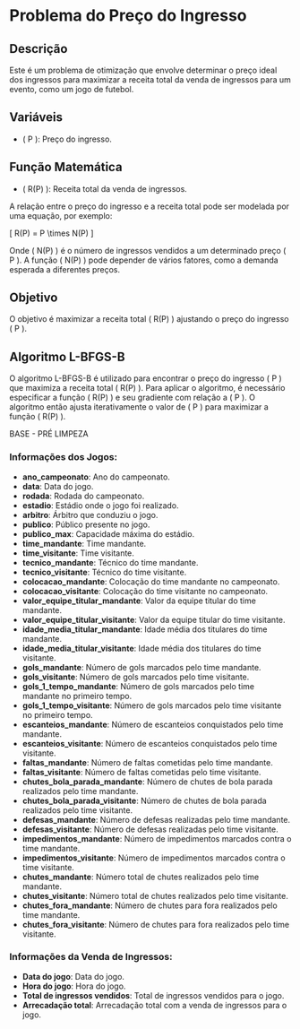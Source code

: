 # Problema do Preço do Ingresso

## Descrição
Este é um problema de otimização que envolve determinar o preço ideal dos ingressos para maximizar a receita total da venda de ingressos para um evento, como um jogo de futebol.

## Variáveis
- \( P \): Preço do ingresso.

## Função Matemática
- \( R(P) \): Receita total da venda de ingressos.

A relação entre o preço do ingresso e a receita total pode ser modelada por uma equação, por exemplo:

\[
R(P) = P \times N(P)
\]

Onde \( N(P) \) é o número de ingressos vendidos a um determinado preço \( P \). A função \( N(P) \) pode depender de vários fatores, como a demanda esperada a diferentes preços.

## Objetivo
O objetivo é maximizar a receita total \( R(P) \) ajustando o preço do ingresso \( P \).

## Algoritmo L-BFGS-B
O algoritmo L-BFGS-B é utilizado para encontrar o preço do ingresso \( P \) que maximiza a receita total \( R(P) \). Para aplicar o algoritmo, é necessário especificar a função \( R(P) \) e seu gradiente com relação a \( P \). O algoritmo então ajusta iterativamente o valor de \( P \) para maximizar a função \( R(P) \).


BASE - PRÉ LIMPEZA

### Informações dos Jogos:
- **ano_campeonato**: Ano do campeonato.
- **data**: Data do jogo.
- **rodada**: Rodada do campeonato.
- **estadio**: Estádio onde o jogo foi realizado.
- **arbitro**: Árbitro que conduziu o jogo.
- **publico**: Público presente no jogo.
- **publico_max**: Capacidade máxima do estádio.
- **time_mandante**: Time mandante.
- **time_visitante**: Time visitante.
- **tecnico_mandante**: Técnico do time mandante.
- **tecnico_visitante**: Técnico do time visitante.
- **colocacao_mandante**: Colocação do time mandante no campeonato.
- **colocacao_visitante**: Colocação do time visitante no campeonato.
- **valor_equipe_titular_mandante**: Valor da equipe titular do time mandante.
- **valor_equipe_titular_visitante**: Valor da equipe titular do time visitante.
- **idade_media_titular_mandante**: Idade média dos titulares do time mandante.
- **idade_media_titular_visitante**: Idade média dos titulares do time visitante.
- **gols_mandante**: Número de gols marcados pelo time mandante.
- **gols_visitante**: Número de gols marcados pelo time visitante.
- **gols_1_tempo_mandante**: Número de gols marcados pelo time mandante no primeiro tempo.
- **gols_1_tempo_visitante**: Número de gols marcados pelo time visitante no primeiro tempo.
- **escanteios_mandante**: Número de escanteios conquistados pelo time mandante.
- **escanteios_visitante**: Número de escanteios conquistados pelo time visitante.
- **faltas_mandante**: Número de faltas cometidas pelo time mandante.
- **faltas_visitante**: Número de faltas cometidas pelo time visitante.
- **chutes_bola_parada_mandante**: Número de chutes de bola parada realizados pelo time mandante.
- **chutes_bola_parada_visitante**: Número de chutes de bola parada realizados pelo time visitante.
- **defesas_mandante**: Número de defesas realizadas pelo time mandante.
- **defesas_visitante**: Número de defesas realizadas pelo time visitante.
- **impedimentos_mandante**: Número de impedimentos marcados contra o time mandante.
- **impedimentos_visitante**: Número de impedimentos marcados contra o time visitante.
- **chutes_mandante**: Número total de chutes realizados pelo time mandante.
- **chutes_visitante**: Número total de chutes realizados pelo time visitante.
- **chutes_fora_mandante**: Número de chutes para fora realizados pelo time mandante.
- **chutes_fora_visitante**: Número de chutes para fora realizados pelo time visitante.

### Informações da Venda de Ingressos:
- **Data do jogo**: Data do jogo.
- **Hora do jogo**: Hora do jogo.
- **Total de ingressos vendidos**: Total de ingressos vendidos para o jogo.
- **Arrecadação total**: Arrecadação total com a venda de ingressos para o jogo.
